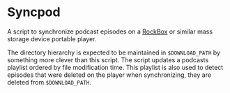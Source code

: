 # Syncpod

A script to synchronize podcast episodes on a [RockBox][1] or similar mass storage device portable player.

The directory hierarchy is expected to be maintained in `$DOWNLOAD_PATH` by something more clever than this
script. The script updates a podcasts playlist ordered by file modification time. This playlist is also used
to detect episodes that were deleted on the player when synchronizing, they are deleted from `$DOWNLOAD_PATH`.

  [1]: http://www.rockbox.org/
